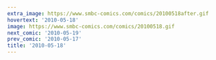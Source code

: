 ```yaml
---
extra_image: https://www.smbc-comics.com/comics/20100518after.gif
hovertext: '2010-05-18'
image: https://www.smbc-comics.com/comics/20100518.gif
next_comic: '2010-05-19'
prev_comic: '2010-05-17'
title: '2010-05-18'
---
```


